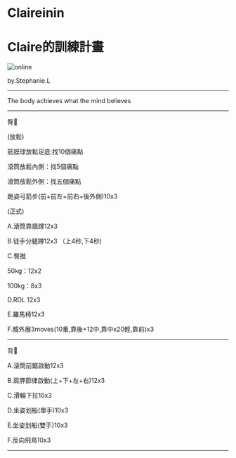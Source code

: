 # Claireinin
<html>
  <head>
    <meta charset="UTF-8">
   
  </head>
  <body>
    <h1>Claire的訓練計畫</h1>
    <img src="https://custom-images.strikinglycdn.com/res/hrscywv4p/image/upload/c_limit,fl_lossy,h_600,w_800,f_auto,q_auto/6854615/492705_919805.jpeg" alt="online">
    <p> by.Stephanie.L </p>
    <hr>
    <p>The body achieves what the mind believes  </p>
    <hr>
    <p>臀🍑</p>
    <p>(放鬆)</p>
    <p>筋膜球放鬆足底:找10個痛點</p>
    <p>滾筒放鬆內側：找5個痛點</p>
    <p>滾筒放鬆外側：找五個痛點</p>
    <p>跪姿弓箭步(前+前左+前右+後外側)10x3</p>
    <p>(正式)</p>
    <p>A.滾筒靠牆蹲12x3</p>
    <p>B.徒手分腿蹲12x3 （上4秒,下4秒)</p>
    <p>C.臀推</p>
    <p>50kg：12x2</p>
    <p>100kg：8x3</p>
    <p>D.RDL 12x3</p>
    <p>E.羅馬椅12x3</p>
    <p>F.髖外展3moves(10重,靠後+12中,靠中x20輕,靠前)x3</p>
    <hr>
</body>
</html>
  <p>背🐚</p>
<p>A.滾筒前鋸啟動12x3<p>
<p>B.肩胛節律啟動(上+下+左+右)12x3<p>
<p>C.滑輪下拉10x3</p>
<p>D.坐姿划船(單手)10x3</p>
<p>E.坐姿划船(雙手)10x3</p>
<p>F.反向飛鳥10x3</p>
   <hr>
